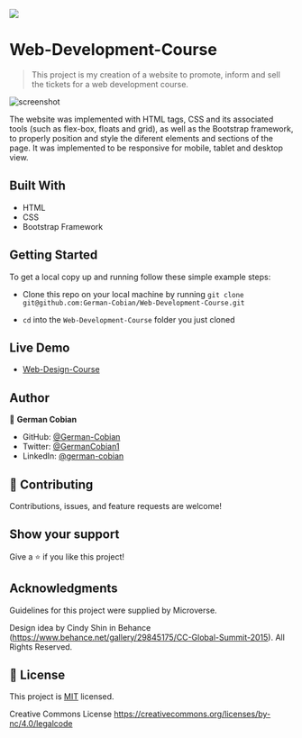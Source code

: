 ![](https://img.shields.io/badge/Microverse-blueviolet)


# Web-Development-Course

> This project is my creation of a website to promote, inform and sell the tickets for a web development course. 

![screenshot](https://user-images.githubusercontent.com/68709712/107109629-db12f300-67f6-11eb-9fdb-95afcd599bc2.png)

The website was implemented with HTML tags, CSS and its associated tools (such as flex-box, floats and grid), as well as the Bootstrap framework, to properly position and style the diferent elements and sections of the page. It was implemented to be responsive for mobile, tablet and desktop view.


## Built With

* HTML
* CSS
* Bootstrap Framework


## Getting Started

To get a local copy up and running follow these simple example steps:

* Clone this repo on your local machine by running `git clone git@github.com:German-Cobian/Web-Development-Course.git`
   
* `cd` into the `Web-Development-Course` folder you just cloned


## Live Demo

* [Web-Design-Course](https://german-cobian.github.io/Web-Development-Course/)


## Author

👤 **German Cobian**

* GitHub: [@German-Cobian](https://github.com/German-Cobian)
* Twitter: [@GermanCobian1](https://twitter.com/GermanCobian1)
* LinkedIn: [@german-cobian](https://www.linkedin.com/in/german-cobian)


## 🤝 Contributing

Contributions, issues, and feature requests are welcome!


## Show your support

Give a ⭐️ if you like this project!


## Acknowledgments

Guidelines for this project were supplied by Microverse.

Design idea by Cindy Shin in Behance (https://www.behance.net/gallery/29845175/CC-Global-Summit-2015). All Rights Reserved.


## 📝 License

This project is [MIT](https://github.com/German-Cobian/Web-Development-Course/blob/working-feature/LICENSE) licensed.

Creative Commons License https://creativecommons.org/licenses/by-nc/4.0/legalcode
